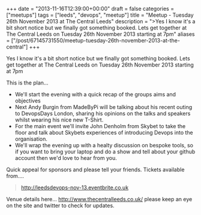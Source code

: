 +++
date = "2013-11-16T12:39:00+00:00"
draft = false
categories = ["meetups"]
tags = ["leeds", "devops", "meetup"]
title = "Meetup - Tuesday 26th November 2013 at The Central Leeds"
description = ">Yes I know it's a bit short notice but we finally got something booked. Lets get together at The Central Leeds on Tuesday 26th November 2013 starting at 7pm"
aliases = ["/post/67145731550/meetup-tuesday-26th-november-2013-at-the-central"]
+++
<p>Yes I know it's a bit short notice but we finally got something booked. Lets get together at The Central Leeds on Tuesday 26th November 2013 starting at 7pm<!-- more --></p>
<p>This is the plan...</p>
<ul>
<li>We'll start the evening with a quick recap of the groups aims and objectives</li>
<li>Next Andy Burgin from MadeByPi will be talking about his recent outing to DevopsDays London, sharing his opinions on the talks and speakers whilst wearing his nice new T-Shirt.</li>
<li>For the main event we'll invite John Denholm from Skybet to take the floor and talk about Skybets experiences of introducing Devops into the organisation.</li>
<li>We'll wrap the evening up with a healty discussion on bespoke tools, so if you want to bring your laptop and do a show and tell about your github account then we'd love to hear from you.</li>
</ul>
<p>Quick appeal for sponsors and please tell your friends. Tickets available from....</p>
<blockquote>
<p><a href="http://leedsdevops-nov-13.eventbrite.co.uk">http://leedsdevops-nov-13.eventbrite.co.uk</a></p>
</blockquote>
<p>Venue details here... <a href="http://www.thecentralleeds.co.uk/">http://www.thecentralleeds.co.uk/</a> please keep an eye on the site and twitter to check for updates.</p>